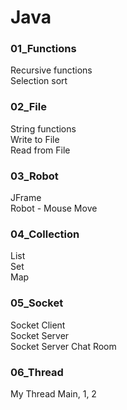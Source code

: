 # Java

### 01_Functions
Recursive functions  
Selection sort  

### 02_File
String functions  
Write to File  
Read from File  

### 03_Robot
JFrame  
Robot - Mouse Move  

### 04_Collection
List  
Set  
Map  

### 05_Socket
Socket Client  
Socket Server  
Socket Server Chat Room

### 06_Thread
My Thread Main, 1, 2
